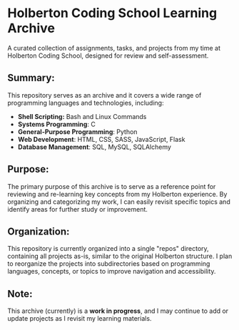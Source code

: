 # Holberton Coding School Learning Archive

A curated collection of assignments, tasks, and projects from my time at Holberton Coding School, designed for review and self-assessment.

## Summary:

This repository serves as an archive and it covers a wide range of programming languages and technologies, including:

- **Shell Scripting:** Bash and Linux Commands
- **Systems Programming**: C
- **General-Purpose Programming**: Python
- **Web Development**: HTML, CSS, SASS, JavaScript, Flask
- **Database Management**: SQL, MySQL, SQLAlchemy

## Purpose:

The primary purpose of this archive is to serve as a reference point for reviewing and re-learning key concepts from my Holberton experience. By organizing and categorizing my work, I can easily revisit specific topics and identify areas for further study or improvement.

## Organization:

This repository is currently organized into a single "repos" directory, containing all projects as-is, similar to the original Holberton structure. I plan to reorganize the projects into subdirectories based on programming languages, concepts, or topics to improve navigation and accessibility.

## Note:

This archive (currently) is a **work in progress**, and I may continue to add or update projects as I revisit my learning materials. 